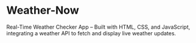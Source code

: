 # Weather-Now
Real-Time Weather Checker App – Built with HTML, CSS, and JavaScript, integrating a weather API to fetch and display live weather updates.
